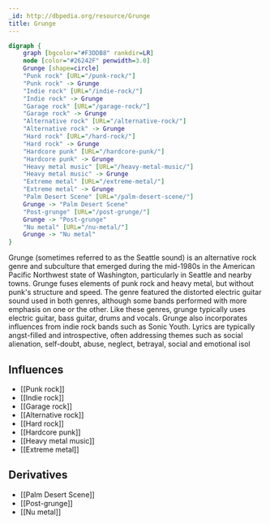 ```yaml
---
_id: http://dbpedia.org/resource/Grunge
title: Grunge
---
```


```dot
digraph {
	graph [bgcolor="#F3DDB8" rankdir=LR]
	node [color="#26242F" penwidth=3.0]
	Grunge [shape=circle]
	"Punk rock" [URL="/punk-rock/"]
	"Punk rock" -> Grunge
	"Indie rock" [URL="/indie-rock/"]
	"Indie rock" -> Grunge
	"Garage rock" [URL="/garage-rock/"]
	"Garage rock" -> Grunge
	"Alternative rock" [URL="/alternative-rock/"]
	"Alternative rock" -> Grunge
	"Hard rock" [URL="/hard-rock/"]
	"Hard rock" -> Grunge
	"Hardcore punk" [URL="/hardcore-punk/"]
	"Hardcore punk" -> Grunge
	"Heavy metal music" [URL="/heavy-metal-music/"]
	"Heavy metal music" -> Grunge
	"Extreme metal" [URL="/extreme-metal/"]
	"Extreme metal" -> Grunge
	"Palm Desert Scene" [URL="/palm-desert-scene/"]
	Grunge -> "Palm Desert Scene"
	"Post-grunge" [URL="/post-grunge/"]
	Grunge -> "Post-grunge"
	"Nu metal" [URL="/nu-metal/"]
	Grunge -> "Nu metal"
}
```

Grunge (sometimes referred to as the Seattle sound) is an alternative rock genre and subculture that emerged during the mid-1980s in the American Pacific Northwest state of Washington, particularly in Seattle and nearby towns. Grunge fuses elements of punk rock and heavy metal, but without punk's structure and speed. The genre featured the distorted electric guitar sound used in both genres, although some bands performed with more emphasis on one or the other. Like these genres, grunge typically uses electric guitar, bass guitar, drums and vocals. Grunge also incorporates influences from indie rock bands such as Sonic Youth. Lyrics are typically angst-filled and introspective, often addressing themes such as social alienation, self-doubt, abuse, neglect, betrayal, social and emotional isol

## Influences
- [[Punk rock]]
- [[Indie rock]]
- [[Garage rock]]
- [[Alternative rock]]
- [[Hard rock]]
- [[Hardcore punk]]
- [[Heavy metal music]]
- [[Extreme metal]]

## Derivatives
- [[Palm Desert Scene]]
- [[Post-grunge]]
- [[Nu metal]]
